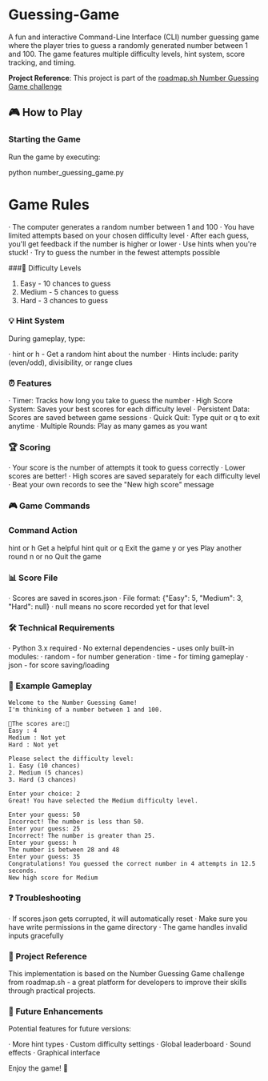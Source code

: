 # Guessing-Game
A fun and interactive Command-Line Interface (CLI) number guessing game where the player tries to guess a randomly generated number between 1 and 100. The game features multiple difficulty levels, hint system, score tracking, and timing.

**Project Reference**: This project is part of the [roadmap.sh Number Guessing Game challenge](https://roadmap.sh/projects/number-guessing-game)

## 🎮 How to Play

### Starting the Game
Run the game by executing:

 python number_guessing_game.py


# Game Rules

· The computer generates a random number between 1 and 100
· You have limited attempts based on your chosen difficulty level
· After each guess, you'll get feedback if the number is higher or lower
· Use hints when you're stuck!
· Try to guess the number in the fewest attempts possible

###🎯 Difficulty Levels

1. Easy - 10 chances to guess
2. Medium - 5 chances to guess
3. Hard - 3 chances to guess

### 💡 Hint System

During gameplay, type:

· hint or h - Get a random hint about the number
· Hints include: parity (even/odd), divisibility, or range clues

### ⏰ Features

· Timer: Tracks how long you take to guess the number
· High Score System: Saves your best scores for each difficulty level
· Persistent Data: Scores are saved between game sessions
· Quick Quit: Type quit or q to exit anytime
· Multiple Rounds: Play as many games as you want

### 🏆 Scoring

· Your score is the number of attempts it took to guess correctly
· Lower scores are better!
· High scores are saved separately for each difficulty level
· Beat your own records to see the "New high score" message

### 🎮 Game Commands

### Command Action
hint or h Get a helpful hint
quit or q Exit the game
y or yes Play another round
n or no Quit the game

### 📊 Score File

· Scores are saved in scores.json
· File format: {"Easy": 5, "Medium": 3, "Hard": null}
· null means no score recorded yet for that level

### 🛠️ Technical Requirements

· Python 3.x required
· No external dependencies - uses only built-in modules:
  · random - for number generation
  · time - for timing gameplay
  · json - for score saving/loading

### 🎲 Example Gameplay

```
Welcome to the Number Guessing Game!
I'm thinking of a number between 1 and 100.

🏁The scores are:🏁
Easy : 4
Medium : Not yet  
Hard : Not yet

Please select the difficulty level:
1. Easy (10 chances)
2. Medium (5 chances) 
3. Hard (3 chances)

Enter your choice: 2
Great! You have selected the Medium difficulty level.

Enter your guess: 50
Incorrect! The number is less than 50.
Enter your guess: 25
Incorrect! The number is greater than 25.
Enter your guess: h
The number is between 28 and 48
Enter your guess: 35
Congratulations! You guessed the correct number in 4 attempts in 12.5 seconds.
New high score for Medium
```

### ❓ Troubleshooting

· If scores.json gets corrupted, it will automatically reset
· Make sure you have write permissions in the game directory
· The game handles invalid inputs gracefully

### 🔗 Project Reference

This implementation is based on the Number Guessing Game challenge from roadmap.sh - a great platform for developers to improve their skills through practical projects.

### 🚀 Future Enhancements

Potential features for future versions:

· More hint types
· Custom difficulty settings
· Global leaderboard
· Sound effects
· Graphical interface



Enjoy the game! 🎯
